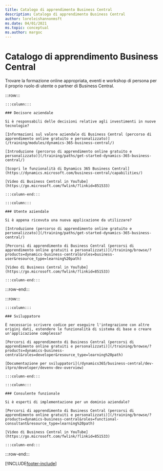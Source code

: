 ```yaml
---
title: Catalogo di apprendimento Business Central
description: Catalogo di apprendimento Business Central
author: loreleishannonmsft
ms.date: 04/01/2021
ms.topic: conceptual
ms.author: margoc
---
```


# <a name="business-central-learning-catalog"></a>Catalogo di apprendimento Business Central

Trovare la formazione online appropriata, eventi e workshop di persona per il proprio ruolo di utente o partner di Business Central.

:::row:::

    :::column:::

    ### Decisore aziendale

    Si è responsabili delle decisioni relative agli investimenti in nuove tecnologie? 

    [Informazioni sul valore aziendale di Business Central (percorso di apprendimento online gratuito e personalizzato)](/training/modules/dynamics-365-business-central/)

    [Introduzione (percorso di apprendimento online gratuito e personalizzato)](/training/paths/get-started-dynamics-365-business-central/)

    [Scopri le funzionalità di Dynamics 365 Business Central](https://dynamics.microsoft.com/business-central/capabilities/)

    [Video di Business Central in YouTube](https://go.microsoft.com/fwlink/?linkid=851533)

    :::column-end:::

    :::column:::

    ### Utente aziendale

    Si è appena ricevuta una nuova applicazione da utilizzare? 

    [Introduzione (percorso di apprendimento online gratuito e personalizzato)](/training/paths/get-started-dynamics-365-business-central/)

    [Percorsi di apprendimento di Business Central (percorsi di apprendimento online gratuiti e personalizzati)](/training/browse/?products=dynamics-business-central&roles=business-user&resource_type=learning%20path)

    [Video di Business Central in YouTube](https://go.microsoft.com/fwlink/?linkid=851533)

    :::column-end:::

:::row-end:::

:::row:::

    :::column:::

    ### Sviluppatore

    È necessario scrivere codice per eseguire l'integrazione con altre origini dati, estendere le funzionalità di sistema di base o creare un'applicazione complessa?

    [Percorsi di apprendimento di Business Central (percorsi di apprendimento online gratuiti e personalizzati)](/training/browse/?products=dynamics-business-central&roles=developer&resource_type=learning%20path)

    [Documentazione per sviluppatori](/dynamics365/business-central/dev-itpro/developer/devenv-dev-overview)

    :::column-end:::

    :::column:::

    ### Consulente funzionale
    
    Si è esperti di implementazione per un dominio aziendale? 

    [Percorsi di apprendimento di Business Central (percorsi di apprendimento online gratuiti e personalizzati)](/training/browse/?products=dynamics-business-central&roles=functional-consultant&resource_type=learning%20path)

    [Video di Business Central in YouTube](https://go.microsoft.com/fwlink/?linkid=851533)

    :::column-end:::

:::row-end:::


[!INCLUDE[footer-include](../includes/footer-banner.md)]
